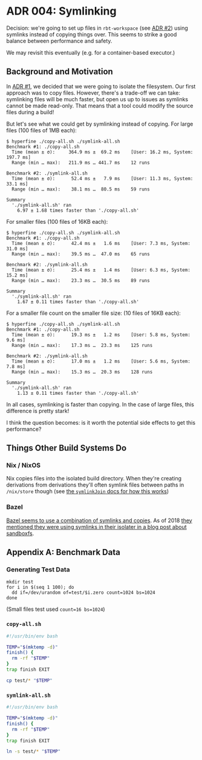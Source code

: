 # ADR 004: Symlinking

Decision: we're going to set up files in `rbt-workspace` (see [ADR #2](./002-dealing-with-home.md)) using symlinks instead of copying things over.
This seems to strike a good balance between performance and safety.

We may revisit this eventually (e.g. for a container-based executor.)

## Background and Motivation

In [ADR #1](./001-job-isolation-targets.md), we decided that we were going to isolate the filesystem.
Our first approach was to copy files.
However, there's a trade-off we can take: symlinking files will be much faster, but open us up to issues as symlinks cannot be made read-only.
That means that a tool could modify the source files during a build!

But let's see what we could get by symlinking instead of copying.
For large files (100 files of 1MB each):

```
$ hyperfine ./copy-all.sh ./symlink-all.sh
Benchmark #1: ./copy-all.sh
  Time (mean ± σ):     364.9 ms ±  69.2 ms    [User: 16.2 ms, System: 197.7 ms]
  Range (min … max):   211.9 ms … 441.7 ms    12 runs

Benchmark #2: ./symlink-all.sh
  Time (mean ± σ):      52.4 ms ±   7.9 ms    [User: 11.3 ms, System: 33.1 ms]
  Range (min … max):    38.1 ms …  80.5 ms    59 runs

Summary
  './symlink-all.sh' ran
    6.97 ± 1.68 times faster than './copy-all.sh'
```

For smaller files (100 files of 16KB each):

```
$ hyperfine ./copy-all.sh ./symlink-all.sh
Benchmark #1: ./copy-all.sh
  Time (mean ± σ):      42.4 ms ±   1.6 ms    [User: 7.3 ms, System: 31.0 ms]
  Range (min … max):    39.5 ms …  47.0 ms    65 runs

Benchmark #2: ./symlink-all.sh
  Time (mean ± σ):      25.4 ms ±   1.4 ms    [User: 6.3 ms, System: 15.2 ms]
  Range (min … max):    23.3 ms …  30.5 ms    89 runs

Summary
  './symlink-all.sh' ran
    1.67 ± 0.11 times faster than './copy-all.sh'
```

For a smaller file count on the smaller file size: (10 files of 16KB each):

```
$ hyperfine ./copy-all.sh ./symlink-all.sh
Benchmark #1: ./copy-all.sh
  Time (mean ± σ):      19.3 ms ±   1.2 ms    [User: 5.8 ms, System: 9.6 ms]
  Range (min … max):    17.3 ms …  23.3 ms    125 runs

Benchmark #2: ./symlink-all.sh
  Time (mean ± σ):      17.0 ms ±   1.2 ms    [User: 5.6 ms, System: 7.8 ms]
  Range (min … max):    15.3 ms …  20.3 ms    128 runs

Summary
  './symlink-all.sh' ran
    1.13 ± 0.11 times faster than './copy-all.sh'
```

In all cases, symlinking is faster than copying.
In the case of large files, this difference is pretty stark!

I think the question becomes: is it worth the potential side effects to get this performance?

## Things Other Build Systems Do

### Nix / NixOS

Nix copies files into the isolated build directory.
When they're creating derivations from derivations they'll often symlink files between paths in `/nix/store` though (see [the `symlinkJoin` docs for how this works](https://github.com/NixOS/nixpkgs/blob/5165af0033eb17bc9668f21215833aa1eb203f01/pkgs/build-support/trivial-builders.nix#L273-L317))

### Bazel

[Bazel seems to use a combination of symlinks and copies](https://docs.bazel.build/versions/2.0.0/output_directories.html).
As of 2018 [they mentioned they were using symlinks in their isolater in a blog post about sandboxfs](https://blog.bazel.build/2018/04/13/preliminary-sandboxfs-support.html).

## Appendix A: Benchmark Data

### Generating Test Data

```
mkdir test
for i in $(seq 1 100); do
  dd if=/dev/urandom of=test/$i.zero count=1024 bs=1024
done
```

(Small files test used `count=16 bs=1024`)

### `copy-all.sh`

```sh
#!/usr/bin/env bash

TEMP="$(mktemp -d)"
finish() {
  rm -rf "$TEMP"
}
trap finish EXIT

cp test/* "$TEMP"
```

### `symlink-all.sh`

```sh
#!/usr/bin/env bash

TEMP="$(mktemp -d)"
finish() {
  rm -rf "$TEMP"
}
trap finish EXIT

ln -s test/* "$TEMP"
```
